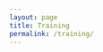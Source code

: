 ```yaml
---
layout: page
title: Training
permalink: /training/
---
```


<div class="content">
    <!--
        <dt data-lang=""><a href="" title=""></a></dt>

        <dt></dt>
        <dd>
            <ol>
                <li data-lang=""><a href="" title=""></a></li>
            </ol>
        </dd>
    -->

    <section class="info-section">
        <h4 class="info-section-title">General</h4>
        <dl class="info-section-list">
            <dt>An Anatomical Guide to Training by Thats_Justice from /r/Fitness</dt>
            <dd>
                <ol>
                    <li data-lang="en"><a href="http://www.reddit.com/r/Fitness/comments/2wcaoi/biceps_101_an_anatomical_guide_to_training/">Biceps 101: An Anatomical Guide to Training</a></li>
                    <li data-lang="en"><a href="http://www.reddit.com/r/Fitness/comments/2x4iwj/triceps_101_an_anatomical_guide_to_training/">Triceps 101: An Anatomical Guide to Training</a></li>
                    <li data-lang="en"><a href="http://www.reddit.com/r/Fitness/comments/2xxa7l/deltoids_101_an_anatomical_guide_to_training/">Deltoids 101: An Anatomical Guide to Training</a></li>
                    <li data-lang="en"><a href="http://www.reddit.com/r/Fitness/comments/2yozrg/back_101_an_anatomical_guide_to_training/">Back 101: An Anatomical Guide to Training</a></li>
                    <li data-lang="en"><a href="http://www.reddit.com/r/Fitness/comments/2zh7ah/chest_101_an_anatomical_guide_to_training/">Chest 101: An Anatomical Guide to Training</a></li>
                    <li data-lang="en"><a href="http://www.reddit.com/r/Fitness/comments/309ilj/core_101_an_anatomical_guide_to_training/">Core 101: An Anatomical Guide to Training</a></li>
                </ol>
            </dd>

            <dt>The best time to work out</dt>
            <dd>
                <ol>
                    <li data-lang="en"><a href="http://bayesianbodybuilding.com/best-time-to-work-out/">The best time to work out: Use your biorhythm for 84% more muscle</a></li>
                    <li data-lang="en"><a href="http://www.ncbi.nlm.nih.gov/pubmed/19910830">Effect of time-of-day-specific strength training on muscular hypertrophy in men</a></li>
                    <li data-lang="en"><a href="http://www.ergo-log.com/trainingevening.html">Training in the evening gives you more muscles, more definition</a></li>
                    <li data-lang="en"><a href="http://www.ergo-log.com/eveningmorning.html">Bodybuilders who train in the evening grow faster</a></li>
                    <li data-lang="en"><a href="http://www.ergo-log.com/evening.html">You're at your strongest early in the evening</a></li>
                    <li data-lang="en"><a href="http://www.ergo-log.com/afternoontraining.html">Training in the afternoon slightly more effective than in the morning</a></li>
                </ol>
            </dd>

            <dt>Comparision of calisthenic and weight training</dt>
            <dd>
                <ol>
                    <li data-lang="en"><a href="http://www.ncbi.nlm.nih.gov/pubmed/4033406">Aerobic/calisthenic and aerobic/circuit weight training programs for Navy men: a comparative study</a></li>
                    <li data-lang="en"><a href="http://oai.dtic.mil/oai/oai?verb=getRecord&metadataPrefix=html&identifier=ADA160621">A Comparison of Sprain and Strain Injury Rates during Aerobic/Calisthenic and Aerobic/Circuit Weight Training Programs</a></li>
                    <li data-lang="en"><a href="http://link.springer.com/article/10.1007/BF00426140">Fitness changes of naval women following aerobic based programs featuring calisthenic or circuit weight training exercises</a></li>
                    <li data-lang="en"><a href="http://journals.lww.com/nsca-jscr/Abstract/2003/08000/The_Effects_of_a_Calisthenics_and_a_Light_Strength.28.aspx">The Effects of a Calisthenics and a Light Strength Training Program on Lower Limb Muscle Strength and Body Composition in Mature Women</a></li>
                </ol>
            </dd>

            <dt data-lang="en"><a href="http://www.weightrainer.net/potential.html">The WeighTrainer - Your Maximum Muscular Bodyweight and Measurements</a></dt>
            <dt data-lang="en"><a href="http://www.weightrainer.net/bodypred.html">The WeighTrainer - Maximum Muscular Bodyweight and Measurements Calculator</a></dt>
            <dt data-lang="en"><a href="http://www.weightrainer.net/maximum_bodypred.html">The WeighTrainer - Maximum Drug-Free Bodybuilding Potential Calculator</a></dt>
        </dl>
    </section>

    <section class="info-section">
        <h4 class="info-section-title">Weightlifting</h4>
        <dl class="info-section-list">
            <dt>Training routines</dt>
            <dd>
                <ol>
                    <li data-lang="en"><a href="http://www.leangains.com/2008/12/reverse-pyramid-revisited.html">Reverse Pyramid Revisited</a></li>
                    <li data-lang="en"><a href="http://stronglifts.com/5x5/">StrongLifts 5x5</a></li>
                    <li data-lang="en"><a href="http://www.muscleandstrength.com/workouts/phul-workout">Power Hypertrophy Upper Lower (P.H.U.L.) Workout</a></li>
                </ol>
            </dd>

            <dt>Routines spreadsheets</dt>
            <dd>
                <ol>
                    <li data-lang="en"><a href="https://www.dropbox.com/s/06rqdeahc9enkj3/5x5_intermediate_v0.3.xls?dl=1">5x5 Intermediate v0.3</a></li>
                    <li data-lang="en"><a href="https://www.dropbox.com/s/u5dexk6ubla3ov6/all_things_gym_smolov_squat_program.xlsx?dl=1" download>All Things Gym – Smolov Squat Program</a></li>
                    <li data-lang="en"><a href="https://www.dropbox.com/s/z4pvmvhnymvnfgl/beyond_531_berti.xlsx?dl=1" download>Beyond 5/3/1 – Berti's Version</a></li>
                    <li data-lang="en"><a href="https://www.dropbox.com/s/oon3kfbf51wb6af/russian_squat_routine.xlsx?dl=1" download>Russian Squat Routine</a></li>
                </ol>
            </dd>

            <dt>Everyday squatting</dt>
            <dd>
                <ol>
                    <li data-lang="en"><a href="http://www.t-nation.com/training/max-out-on-squats-every-day">Max Out on Squats Every Day</a></li>
                    <li data-lang="en"><a href="http://www.t-nation.com/training/daily-squat-cure">The Daily Squat Cure</a></li>
                    <li data-lang="en"><a href="http://breakingmuscle.com/strength-conditioning/everyday-squatting-for-the-everyday-athlete">Everyday Squatting for the Everyday Athlete</a></li>
                    <li data-lang="en"><a href="http://bretcontreras.com/observations-from-squatting-daily/">Observations from Squatting Daily</a></li>
                    <li data-lang="en"><a href="https://www.t-nation.com/training/100-day-squat-challenge">8 Lessons Learned From 100 Straight Days of Squatting</a></li>
                </ol>
            </dd>

            <dt>Squatting mechanics</dt>
            <dd>
                <ol>
                    <li data-lang="en"><a href="https://www.youtube.com/watch?v=Av3LO2GwpAk">Squats Part 1: Fold-Ability and Proportions</a></li>
                    <li data-lang="en"><a href="https://www.youtube.com/watch?v=KGEKRjlZKf8">Squats Part 2: Fold-Ability and Proportions (Examples and Adjustments)</a></li>
                    <li data-lang="en"><a href="https://www.youtube.com/watch?v=RRxQDOkqQTs">Squats Part 3: Problems with Single-Leg Assessments</a></li>
                    <li data-lang="en"><a href="https://www.youtube.com/watch?v=HpVwzvkfAC4">Squats Part 4: Q-Angle</a></li>
                    <li data-lang="en"><a href="https://www.youtube.com/watch?v=tf09i10EEas">Squats Part 5: Single Leg Squats</a></li>
                </ol>
            </dd>

            <dt>Belt</dt>
            <dd>
                <ol>
                    <li data-lang="en"><a href="http://www.strengtheory.com/the-belt-bible/">The Belt Bible</a></li>
                    <li data-lang="en"><a href="http://www.strengtheory.com/should-you-wear-a-belt-or-not-study-write-up/">Should you wear a belt or not? Study write-up</a></li>
                </ol>
            </dd>
            
            <dt>Rep Ranges</dt>
            <dd>
                <ol>
                    <li data-lang="en"><a href="http://www.aworkoutroutine.com/weight-training-intensity/">Weight Training Intensity – How Many Reps Per Set Of An Exercise?</a></li>
                    <li data-lang="en"><a href="http://breakingmuscle.com/strength-conditioning/simple-rep-range-rules-for-more-productive-strength-training">Simple rep range forules for more productive strength training</a></li>
                    <li data-lang="en"><a href="http://www.musculardevelopment.com/training/13948-high-or-low-reps-for-muscle-gains.html">High or Low reps for muscle gains</a></li>
                </ol>
            </dd>

            <dt data-lang="en"><a href="http://www.strengtheory.com/increasing-work-capacity/">Increasing work capacity</a></dt>
            <dt data-lang="en"><a href="http://www.weightrainer.net/training/rules.html">The Rules of Productive Weight Training for The Drug-Free Trainee</a></dt>
            <dt data-lang="en"><a href="http://www.jtsstrength.com/articles/2014/09/04/best-damn-squat-mobility-article-period/">Best damn squat mobility article. Period.</a></dt>
            <dt data-lang="en"><a href="http://www.exrx.net/Testing/WeightLifting/StrengthStandards.html">Weightlifting Performance Standards</a></dt>
            <dt data-lang="en"><a href="http://www.ncbi.nlm.nih.gov/pubmed/25047853">The effect of inter-set rest intervals on resistance exercise-induced muscle hypertrophy.</a></dt>
            <dt data-lang="pl"><a href="http://www.body-factory.pl/showthread.php?t=10272">Jak trenowac siłe/moc/mase/rzezbe/definicje? Faq, koks, suple, trening, dieta</a></dt>
            <dt data-lang="en"><a href="https://strengthcalc.com/">Strengthcalc.com - Proven Routines for Better Results</a></dt>
            <dt data-lang="en"><a href="http://www.rohitnair.net/pp/">Rohit Nair Fitness Program Picker</a></dt>
        </dl>
    </section>

    <section class="info-section">
        <h4 class="info-section-title">Bodybuilding</h4>
    </section>

    <section class="info-section">
        <h4 class="info-section-title">Olympic Weightlifting</h4>
        <dl class="info-section-list">
            <dt data-lang="en"><a href="http://www.catalystathletics.com/exercises/">Olympic Weightlifting Exercises Library</a></dt>
            <dt data-lang="en"><a href="http://70sbig.com/blog/2012/11/pendlays-weightlifting-programming-tips/">Pendlay's Weightlifting Programming Tips</a></dt>
            <dt data-lang="en"><a href="http://www.pendlay.com/A-Training-System-for-Beginning-Olympic-Weightlifters_df_90.html">A Training System for Beginning Olympic Weightlifters</a></dt>
            <dt data-lang="en"><a href="http://www.exrx.net/WeightTraining/Weightlifting.html">Olympic-style Weightlifting</a></dt>
        </dl>
    </section>

    <section class="info-section">
        <h4 class="info-section-title">Powerlifting</h4>
        <dl class="info-section-list">
            <dt data-lang="en"><a href="http://www.strstd.com/">Strength Standards Calculator</a></dt>
            <dt data-lang="en"><a href="http://www.powerliftingtowin.com/powerlifting-technique/">Powerlifting Technique</a></dt>
            <dt data-lang="en"><a href="http://www.powerliftingtowin.com/powerlifting-programs/">Powerlifting Programs</a></dt>
            <dt data-lang="en"><a href="http://www.powerliftingtowin.com/powerlifting-nutrition/">Powerlifting Nutrition</a></dt>


            <dt>High Bar vs. Low Bar Squatting</dt>
            <dd>
                <ol>
                    <li data-lang="en"><a href="http://www.strengtheory.com/its-time-to-end-this-nonsense-high-bar-vs-low-bar-squatting/">High Bar vs. Low Bar Squatting</a></li>
                    <li data-lang="en"><a href="http://70sbig.com/blog/2012/01/low-bar-vs-high-bar-squatting/">High Bar vs Low Bar Squatting</a></li>
                    <li data-lang="en"><a href="http://www.strengtheory.com/high-bar-and-low-bar-squatting-2-0/">High Bar and Low Bar Squatting 2.0</a></li>
                </ol>
            </dd>
        </dl>
    </section>
    
    <section class="info-section">
        <h4 class="info-section-title">CrossFit</h4>
        <dl class="info-section-list">
            <dt data-lang="en"><a href="https://www.t-nation.com/training/doctors-view-of-crossfit">A Doctor's View of CrossFit</a></dt>
            <dt data-lang="en"><a href="http://www.theptdc.com/2014/09/crossfit/">On CrossFit</a></dt>
        </dl>
    </section>

    <section class="info-section">
        <h4 class="info-section-title">Calisthenic</h4>
        <dl class="info-section-list">
            <dt data-lang="en"><a href="http://www.beastskills.com/tutorials/">Tutorials &laquo; Bodyweight Strength Training &laquo; Beast Skills</a></dt>
            <dt data-lang="en"><a href="http://well.blogs.nytimes.com/projects/workouts/">The Scientific 7-Minute Workout</a></dt>
        </dl>
    </section>

    <section class="info-section">
        <h4 class="info-section-title">Mobility and Stretching</h4>
        <dl class="info-section-list">
            <dt data-lang="en"><a href="http://www.allthingsgym.com/mobility101/">Mobility 101 Guide</a></dt>
            <dt data-lang="en"><a href="http://evidencemag.com/stretching">The Definitive Guide to Why Stretching and Mobility Exercises are Completely Overrated</a></dt>
            <dt data-lang="en"><a href="http://www.catalystathletics.com/article/137/Shut-Up-Flexibility/">Shut Up, Flexibility</a></dt>
        </dl>
    </section>

    <section class="info-section">
        <h4 class="info-section-title">Conditioning</h4>
        <dl class="info-section-list">
            <dt>Cardio – Fasted vs. Fed</dt>
            <dd>
                <ol>
                    <li data-lang="en"><a href="http://forum.bodybuilding.com/attachment.php?attachmentid=5193843">Does cardio after an overnigh fast maximize fat loss</a></li>
                    <li data-lang="en"><a href="http://www.jissn.com/content/11/1/54/abstract">Body composition changes associated with fasted versus non-fasted aerobic exercise</a></li>
                </ol>
            </dd>

            <dt>Cardio intensity</dt>
            <dd>
                <ol>
                    <li data-lang="en"><a href="http://www.alanaragon.com/myths-under-the-microscope-the-fat-burning-zone-fasted-cardio.html">Myths Under The Microscope Part 1: The Low Intensity Fat Burning Zone</a></li>
                    <li data-lang="en"><a href="http://www.ncbi.nlm.nih.gov/pubmed/8028502/">Impact of exercise intensity on body fatness and skeletal muscle metabolism.</a></li>
                    <li data-lang="en"><a href="http://www.ncbi.nlm.nih.gov/pmc/articles/PMC2991639/">High-Intensity Intermittent Exercise and Fat Loss</a></li>
                    <li data-lang="en"><a href="http://www.ncbi.nlm.nih.gov/pubmed/8883001">Effects of exercise intensity on 24-h energy expenditure and substrate oxidation.</a></li>
                    <li data-lang="en"><a href="http://www.ncbi.nlm.nih.gov/pubmed/18197184">The effects of high-intensity intermittent exercise training on fat loss and fasting insulin levels of young women.</a></li>
                    <li data-lang="en"><a href="http://www.ncbi.nlm.nih.gov/pubmed/20473222">Run sprint interval training improves aerobic performance but not maximal cardiac output.</a></li>
                </ol>
            </dd>
        </dl>
    </section>

    <section class="info-section">
        <h4 class="info-section-title">Science</h4>
        <dl class="info-section-list">
            <dt>Biochemistry of exercise, fatigue and lactid acid</dt>
            <dd>
                <ol>
                    <li data-lang="en"><a href="http://runnersconnect.net/running-training-articles/science-of-lactic-acid/">How lactic acid really works: The science of fatigue and lactate</a></li>
                    <li data-lang="en"><a href="http://ajpregu.physiology.org/content/287/3/R502">Biochemistry of exercise-induced metabolic acidosis</a></li>
                    <li data-lang="en"><a href="http://www.ncbi.nlm.nih.gov/pubmed/15308499">The multiple roles of phosphate in muscle fatigue</a></li>
                    <li data-lang="en"><a href="http://www.ncbi.nlm.nih.gov/pmc/articles/PMC3518787/">Biochemistry of exercise-induced metabolic acidosis</a></li>
                    <li data-lang="en"><a href="http://en.wikipedia.org/wiki/Citric_acid_cycle">Cytric acid cycle</a></li>
                    <li data-lang="en"><a href="http://en.wikipedia.org/wiki/Cori_cycle">Cori cycle</a></li>
                    <li data-lang="pl"><a href="http://bieganie.pl/?cat=16&id=138&show=1">"Wojna protonów" lub metabolizm wysiłkowej kwasicy metabolicznej</a></li>
                    <li data-lang="pl"><a href="http://maratony24.pl/zdrowie_biegaczy/wiedza_dla_maratonczyka_biochemia_wysilku_fizycznego,1008.html">Metaboliczne zabezpieczenie pracy fizycznej</a></li>
                    <li data-lang="pl"><a href="http://www.musculardevelopment.pl/trening/art,23,metaboliczne-uwarunkowania-wysilku-fizycznego.html">Metaboliczne uwarunkowania wysiłku fizycznego</a></li>
                </ol>
            </dd>
        </dl>
    </section>
    
    <section class="info-section">
        <h4 class="info-section-title">Interviews</h4>
        <dl class="info-section-list">
            <dt data-lang="en"><a href="https://www.t-nation.com/training/too-much-muscle">Too Much Muscle – The Glenn Pendlay Secret</a></dt>
            <dt data-lang="en"><a href="https://www.t-nation.com/training/max-out-on-squats-every-day">Max Out on Squats Every Day – John Broz</a></dt>
        </dl>
    </section>

    <section class="info-section">
        <h4 class="info-section-title">Other resources</h4>
        <dl class="info-section-list">
            <dt data-lang="en"><a href="http://simplesciencefitness.com/">Simple Science Fitness. Burn Fat. Build Muscle. Be Healthy.</a></dt>
            <dt data-lang="en"><a href="http://bayesianbodybuilding.com/">Bayesian Bodybuilding</a></dt>
            <dt data-lang="en"><a href="http://www.bodyrecomposition.com/">Bodyrecomposition</a></dt>
            <dt data-lang="en"><a href="http://rippedbody.jp/">RippedBody.jp | No Nonsense Diet &amp; Training Guides</a></dt>
            <dt data-lang="en"><a href="http://bretcontreras.com/">Bret Contreras - How to Build Strong, Powerful Glutes and Increase Your Explosive Strength, Speed, and Athleticism.</a></dt>
            <dt data-lang="en"><a href="http://www.strengthandconditioningresearch.com/blog/index/">Strength &amp; Conditioning Research</a></dt>
            <dt data-lang="en"><a href="http://www.strengtheory.com/">Strengtheory &bull; The online home for thinking lifters.</a></dt>
            <dt data-lang="en"><a href="http://www.aworkoutroutine.com/">A Workout Routine – The Best Workouts, Routines, Programs And Plans</a></dt>
            <dt data-lang="en"><a href="http://daily.barbellshrugged.com/">Barbell Shrugged</a></dt>
            <dt data-lang="en"><a href="http://www.leangains.com/">Intermittent fasting diet for fat loss, muscle gain and health</a></dt>
            <dt data-lang="en"><a href="http://www.t-nation.com/">T Nation | Strength Training, Bodybuilding</a></dt>
            <dt data-lang="pl"><a href="http://www.fiteligent.pl/">Fiteligent</a></dt>
            <dt data-lang="pl"><a href="http://rekompozycja.pl/">Rekompozycja</a></dt>
        </dl>
    </section>
</div>

